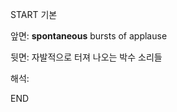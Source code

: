 START
기본

앞면:
**spontaneous** bursts of applause


뒷면:
자발적으로 터져 나오는 박수 소리들


해석:
<!--ID: 1733134677974-->
END